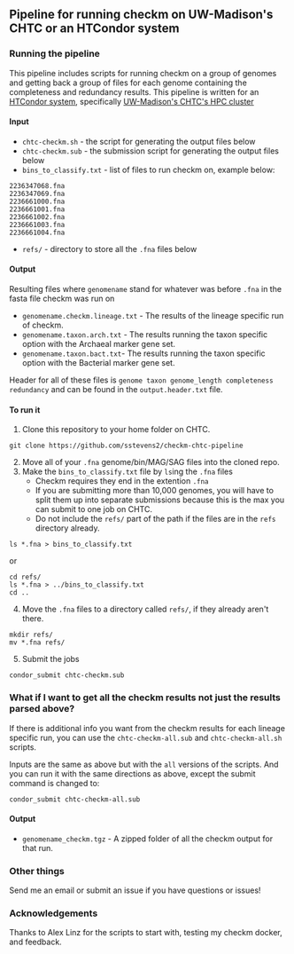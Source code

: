 ## Pipeline for running checkm on UW-Madison's CHTC or an HTCondor system

### Running the pipeline 

This pipeline includes scripts for running checkm on a group of genomes and getting back 
a group of files for each genome containing the completeness and redundancy results.  This pipeline is written for an [HTCondor system](https://research.cs.wisc.edu/htcondor/), specifically [UW-Madison's CHTC's HPC cluster](http://chtc.cs.wisc.edu/)

#### Input
- `chtc-checkm.sh` - the script for generating the output files below
- `chtc-checkm.sub` - the submission script for generating the output files below
- `bins_to_classify.txt` - list of files to run checkm on, example below:
```
2236347068.fna
2236347069.fna
2236661000.fna
2236661001.fna
2236661002.fna
2236661003.fna
2236661004.fna
```
- `refs/` - directory to store all the `.fna` files below


#### Output

Resulting files where `genomename` stand for whatever was before `.fna` in the fasta file checkm was run on
- `genomename.checkm.lineage.txt` - The results of the lineage specific run of checkm.
- `genomename.taxon.arch.txt` - The results running the taxon specific option with the Archaeal marker gene set.
- `genomename.taxon.bact.txt`- The results running the taxon specific option with the Bacterial marker gene set.

Header for all of these files is `genome taxon genome_length completeness redundancy` and can be found in the `output.header.txt` file.


#### To run it

1. Clone this repository to your home folder on CHTC.
```
git clone https://github.com/sstevens2/checkm-chtc-pipeline
```
2. Move all of your `.fna` genome/bin/MAG/SAG files into the cloned repo.
3. Make the `bins_to_classify.txt` file by `ls`ing the `.fna` files
	- Checkm requires they end in the extention `.fna`
	- If you are submitting more than 10,000 genomes, you will have to split them up into separate submissions because this is the max you can submit to one job on CHTC.
	- Do not include the `refs/` part of the path if the files are in the `refs` directory already.
```
ls *.fna > bins_to_classify.txt
```
or
```
cd refs/
ls *.fna > ../bins_to_classify.txt
cd ..
```
4. Move the `.fna` files to a directory called `refs/`, if they already aren't there.
```
mkdir refs/
mv *.fna refs/
```
5. Submit the jobs
```
condor_submit chtc-checkm.sub
```


### What if I want to get all the checkm results not just the results parsed above?

If there is additional info you want from the checkm results for each lineage specific run, you can use the `chtc-checkm-all.sub` and `chtc-checkm-all.sh` scripts.


Inputs are the same as above but with the `all` versions of the scripts.  And you can run it with the same directions as above, except the submit command is changed to:
```
condor_submit chtc-checkm-all.sub
```

#### Output

- `genomename_checkm.tgz` -  A zipped folder of all the checkm output for that run.


### Other things

Send me an email or submit an issue if you have questions or issues!


### Acknowledgements

Thanks to Alex Linz for the scripts to start with, testing my checkm docker, and feedback.






